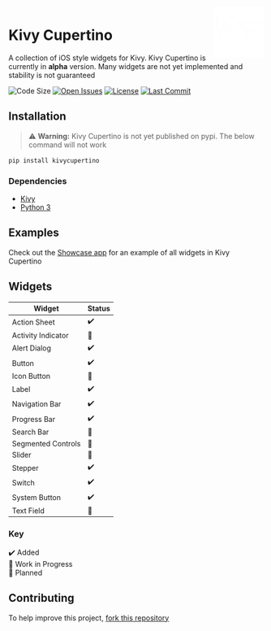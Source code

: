 <img src="kivycupertino/images/logo.png" align="right" width="100" height="100"/>

# Kivy Cupertino

A collection of iOS style widgets for Kivy. Kivy Cupertino is currently in **alpha** version.
Many widgets are not yet implemented and stability is not guaranteed

![Code Size](https://img.shields.io/github/languages/code-size/cmdvmd/kivy-cupertino)
[![Open Issues](https://img.shields.io/github/issues-raw/cmdvmd/kivy-cupertino?label=open%20issues)](https://github.com/cmdvmd/kivy-cupertino/issues)
[![License](https://img.shields.io/github/license/cmdvmd/kivy-cupertino)](LICENSE)
[![Last Commit](https://img.shields.io/github/last-commit/cmdvmd/kivy-cupertino)](https://github.com/cmdvmd/kivy-cupertino/commits/main)

## Installation

> :warning: **Warning:** Kivy Cupertino is not yet published on pypi. The below command will not work

```shell
pip install kivycupertino
```

### Dependencies

- [Kivy](https://kivy.org/doc/stable/gettingstarted/installation.html)
- [Python 3](https://www.python.org/downloads/)

## Examples

Check out the [Showcase app](examples/showcase.py) for an example of all widgets in Kivy Cupertino

## Widgets

| Widget | Status |
|--------|--------|
| Action Sheet | :heavy_check_mark: |
| Activity Indicator | :memo: |
| Alert Dialog | :heavy_check_mark: |
| Button | :heavy_check_mark: |
| Icon Button | :construction: |
| Label | :heavy_check_mark: |
| Navigation Bar | :heavy_check_mark: |
| Progress Bar | :heavy_check_mark: |
| Search Bar | :memo: |
| Segmented Controls | :construction: |
| Slider | :memo: |
| Stepper | :heavy_check_mark: |
| Switch | :heavy_check_mark: |
| System Button | :heavy_check_mark: |
| Text Field | :memo: |

### Key

:heavy_check_mark: Added
\
:construction: Work in Progress
\
:memo: Planned

## Contributing

To help improve this project, [fork this repository](https://github.com/cmdvmd/kivy-cupertino/fork)
